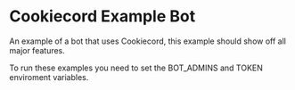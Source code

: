 # Cookiecord Example Bot

An example of a bot that uses Cookiecord, this example should show off all major features.

To run these examples you need to set the BOT_ADMINS and TOKEN enviroment variables.
